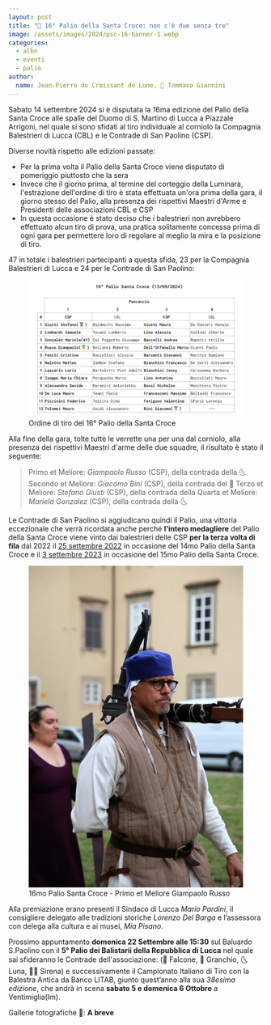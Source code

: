 ```yaml
---
layout: post
title: "🎯 16° Palio della Santa Croce: non c'è due senza tre"
image: /assets/images/2024/psc-16-banner-1.webp
categories: 
  - albo
  - eventi
  - palio
author:
  name: Jean-Pierre du Croissant de Lune, 📸 Tommaso Giannini 
---
```


Sabato 14 settembre 2024 si è disputata la 16ma edizione del Palio della Santa Croce alle spalle del Duomo di S. Martino di Lucca a Piazzale Arrigoni, nel quale si sono sfidati al tiro individuale al corniolo la Compagnia Balestrieri di Lucca (CBL) e le Contrade di San Paolino (CSP).

<!-- more -->

Diverse novità rispetto alle edizioni passate:

* Per la prima volta il Palio della Santa Croce viene disputato di pomeriggio piuttosto che la sera
* Invece che il giorno prima, al termine del corteggio della Luminara, l'estrazione dell'ordine di tiro è stata effettuata un'ora prima della gara, il giorno stesso del Palio, alla presenza dei rispettivi Maestri d'Arme e Presidenti delle associazioni CBL e CSP
* In questa occasione è stato deciso che i balestrieri non avrebbero effettuato alcun tiro di prova, una pratica solitamente concessa prima di ogni gara per permettere loro di regolare al meglio la mira e la posizione di tiro.

47 in totale i balestrieri partecipanti a questa sfida, 23 per la Compagnia Balestrieri di Lucca e 24 per le Contrade di San Paolino:

<figure class="align-center">
    <img src="/assets/images/2024/psc-16-ordine-di-tiro_600s.webp" alt="16° Palio della Santa Croce ordine di tiro">
  <figcaption>Ordine di tiro del 16° Palio della Santa Croce</figcaption>
</figure>

Alla fine della gara, tolte tutte le verrette una per una dal corniolo, alla presenza dei rispettivi Maestri d'arme delle due squadre, il risultato è stato il seguente:

> Primo et Meliore: *Giampaolo Russo* (CSP), della contrada della 🌜
> Secondo et Meliore: *Giacomo Bini* (CSP), della contrada del 🦅
> Terzo et Meliore: *Stefano Giusti* (CSP), della contrada della
> Quarta et Meliore: *Mariela Gonzalez* (CSP), della contrada della 🌜

Le Contrade di San Paolino si aggiudicano quindi il Palio, una vittoria eccezionale che verrà ricordata anche perché **l'intero medagliere** del Palio della Santa Croce viene vinto dai balestrieri delle CSP **per la terza volta di fila** dal 2022 il [25 settembre 2022](/2022/risultati-palio-santa-croce) in occasione del 14mo Palio della Santa Croce e  il [3 settembre 2023](/2023/risultati-15mo-palio-santa-croce) in occasione del 15mo Palio della Santa Croce.

<figure class="align-center">
    <img src="/assets/images/2024/psc-16-primo-et-meliore-giampaolo-russo.webp" alt="16mo palio santa croce primo et meliore giampaolo russo">
  <figcaption>16mo Palio Santa Croce - Primo et Meliore Giampaolo Russo</figcaption>
</figure>

Alla premiazione erano presenti il Sindaco di Lucca *Mario Pardini*, il consigliere delegato alle tradizioni storiche *Lorenzo Del Barga* e l’assessora con delega alla cultura e ai musei, *Mia Pisano*.

Prossimo appuntamento **domenica 22 Settembre alle 15:30** sul Baluardo S.Paolino con il **5° Palio dei Balistarii della Repubblica di Lucca** nel quale sai sfideranno le Contrade dell'associazione:  (🦅 Falcone, 🦀 Granchio, 🌜 Luna, 🧜‍♀️ Sirena) e successivamente il Campionato Italiano di Tiro con la Balestra Antica da Banco LITAB, giunto quest’anno alla sua *38esima edizione*, che andrà in scena **sabato 5 e domenica 6 Ottobre** a Ventimiglia(Im).

Gallerie fotografiche 📸: **A breve**
